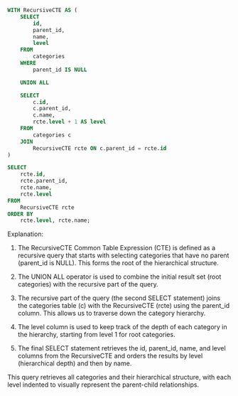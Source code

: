```sql
WITH RecursiveCTE AS (
    SELECT
        id,
        parent_id,
        name,
        level
    FROM
        categories
    WHERE
        parent_id IS NULL

    UNION ALL

    SELECT
        c.id,
        c.parent_id,
        c.name,
        rcte.level + 1 AS level
    FROM
        categories c
    JOIN
        RecursiveCTE rcte ON c.parent_id = rcte.id
)

SELECT
    rcte.id,
    rcte.parent_id,
    rcte.name,
    rcte.level
FROM
    RecursiveCTE rcte
ORDER BY
    rcte.level, rcte.name;
```

Explanation:

1. The RecursiveCTE Common Table Expression (CTE) is defined as a recursive query that starts with selecting categories that have no parent (parent_id is NULL). This forms the root of the hierarchical structure.

2. The UNION ALL operator is used to combine the initial result set (root categories) with the recursive part of the query.

3. The recursive part of the query (the second SELECT statement) joins the categories table (c) with the RecursiveCTE (rcte) using the parent_id column. This allows us to traverse down the category hierarchy.

4. The level column is used to keep track of the depth of each category in the hierarchy, starting from level 1 for root categories.

5. The final SELECT statement retrieves the id, parent_id, name, and level columns from the RecursiveCTE and orders the results by level (hierarchical depth) and then by name.

This query retrieves all categories and their hierarchical structure, with each level indented to visually represent the parent-child relationships.